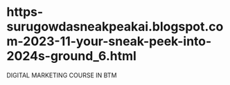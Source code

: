# https-surugowdasneakpeakai.blogspot.com-2023-11-your-sneak-peek-into-2024s-ground_6.html
DIGITAL MARKETING COURSE IN BTM 
